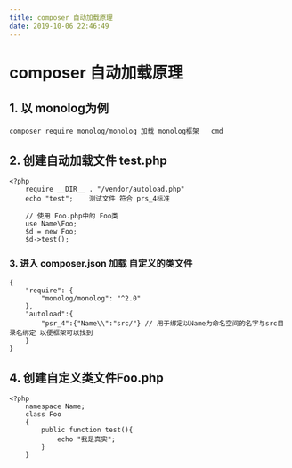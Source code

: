 ```yaml
---
title: composer 自动加载原理 
date: 2019-10-06 22:46:49
---
```

# composer 自动加载原理 

## 1. 以 monolog为例

```
composer require monolog/monolog 加载 monolog框架 	cmd
```



## 2. 创建自动加载文件 test.php

```
<?php 
	require __DIR__ . "/vendor/autoload.php"
	echo "test";	测试文件 符合 prs_4标准
	
	// 使用 Foo.php中的 Foo类
	use Name\Foo;
	$d = new Foo;
	$d->test();
```

### 3. 进入 composer.json 加载 自定义的类文件

```
{
    "require": {
        "monolog/monolog": "^2.0"
    },
	"autoload":{
		"psr_4":{"Name\\":"src/"} // 用于绑定以Name为命名空间的名字与src目录名绑定 以便框架可以找到
	}
}

```

## 4. 创建自定义类文件Foo.php

```
<?php 
	namespace Name;
	class Foo
	{
		public function test(){
			echo "我是真实";
		}
	}
```



